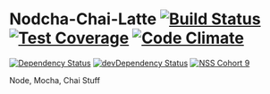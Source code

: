# Nodcha-Chai-Latte [![Build Status](https://travis-ci.org/5nFCpy7Pqed9D3E99P6a/thisisatest.svg?branch=master)](https://travis-ci.org/5nFCpy7Pqed9D3E99P6a/thisisatest) [![Test Coverage](https://codeclimate.com/github/5nFCpy7Pqed9D3E99P6a/thisisatest/badges/coverage.svg)](https://codeclimate.com/github/5nFCpy7Pqed9D3E99P6a/thisisatest/coverage) [![Code Climate](https://codeclimate.com/github/5nFCpy7Pqed9D3E99P6a/thisisatest/badges/gpa.svg)](https://codeclimate.com/github/5nFCpy7Pqed9D3E99P6a/thisisatest)

[![Dependency Status](https://david-dm.org/5nFCpy7Pqed9D3E99P6a/thisisatest.svg)](https://david-dm.org/5nFCpy7Pqed9D3E99P6a/thisisatest) [![devDependency Status](https://david-dm.org/5nFCpy7Pqed9D3E99P6a/thisisatest/dev-status.svg)](https://david-dm.org/5nFCpy7Pqed9D3E99P6a/thisisatest#info=devDependencies) [![NSS Cohort 9](https://img.shields.io/badge/NSS-Cohort%209-ff69b4.svg)](http://nashvillesoftwareschool.com)

Node, Mocha, Chai Stuff
